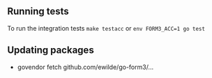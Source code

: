 
## Running tests
To run the integration tests
`make testacc` or `env FORM3_ACC=1 go test`

## Updating packages
* govendor fetch github.com/ewilde/go-form3/...
